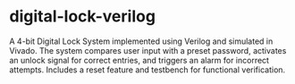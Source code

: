 # digital-lock-verilog
A 4-bit Digital Lock System implemented using Verilog and simulated in Vivado. The system compares user input with a preset password, activates an unlock signal for correct entries, and triggers an alarm for incorrect attempts. Includes a reset feature and testbench for functional verification.
